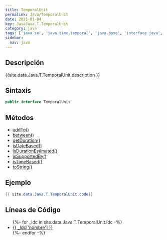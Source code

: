 ```yaml
---
title: TemporalUnit
permalink: Java/TemporalUnit
date: 2021-01-04
key: JavaJava.T.TemporalUnit
category: java
tags: ['java se', 'java.time.temporal', 'java.base', 'interface java', 'Java 1.8']
sidebar: 
  nav: java
---
```


## Descripción
{{site.data.Java.T.TemporalUnit.description }}

## Sintaxis
~~~java
public interface TemporalUnit
~~~

## Métodos
* [addTo()](/Java/TemporalUnit/addTo)
* [between()](/Java/TemporalUnit/between)
* [getDuration()](/Java/TemporalUnit/getDuration)
* [isDateBased()](/Java/TemporalUnit/isDateBased)
* [isDurationEstimated()](/Java/TemporalUnit/isDurationEstimated)
* [isSupportedBy()](/Java/TemporalUnit/isSupportedBy)
* [isTimeBased()](/Java/TemporalUnit/isTimeBased)
* [toString()](/Java/TemporalUnit/toString)

## Ejemplo
~~~java
{{ site.data.Java.T.TemporalUnit.code}}
~~~

## Líneas de Código
<ul>
{%- for _ldc in site.data.Java.T.TemporalUnit.ldc -%}
   <li>
       <a href="{{_ldc['url'] }}">{{ _ldc['nombre'] }}</a>
   </li>
{%- endfor -%}
</ul>
